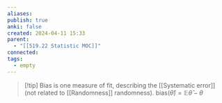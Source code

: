 ```yaml
---
aliases: 
publish: true
anki: false
created: 2024-04-11 15:33
parent:
  - "[[519.22 Statistic MOC]]"
connected: 
tags:
  - empty
---
```


> [!tip] Bias 
is one measure of fit, describing the [[Systematic error]]  (not related to [[Randomness]] randomness).
$\text{bias}(\hat{\theta}) = \mathbb{E}\hat{\theta} - \theta$


